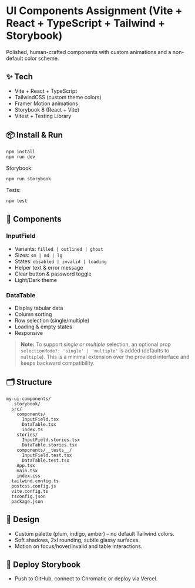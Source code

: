 # UI Components Assignment (Vite + React + TypeScript + Tailwind + Storybook)

Polished, human-crafted components with custom animations and a non-default color scheme.

## ✨ Tech
- Vite + React + TypeScript
- TailwindCSS (custom theme colors)
- Framer Motion animations
- Storybook 8 (React + Vite)
- Vitest + Testing Library

## 📦 Install & Run
```bash
npm install
npm run dev
```
Storybook:
```bash
npm run storybook
```
Tests:
```bash
npm test
```

## 🧩 Components
### InputField
- Variants: `filled | outlined | ghost`
- Sizes: `sm | md | lg`
- States: `disabled | invalid | loading`
- Helper text & error message
- Clear button & password toggle
- Light/Dark theme

### DataTable
- Display tabular data
- Column sorting
- Row selection (single/multiple)
- Loading & empty states
- Responsive

> **Note:** To support *single or multiple* selection, an optional prop `selectionMode?: 'single' | 'multiple'` is added (defaults to `multiple`). This is a minimal extension over the provided interface and keeps backward compatibility.

## 🗂️ Structure
```
my-ui-components/
  .storybook/
  src/
    components/
      InputField.tsx
      DataTable.tsx
      index.ts
    stories/
      InputField.stories.tsx
      DataTable.stories.tsx
    components/__tests__/
      InputField.test.tsx
      DataTable.test.tsx
    App.tsx
    main.tsx
    index.css
  tailwind.config.ts
  postcss.config.js
  vite.config.ts
  tsconfig.json
  package.json
```

## 🌈 Design
- Custom palette (plum, indigo, amber) – no default Tailwind colors.
- Soft shadows, 2xl rounding, subtle glassy surfaces.
- Motion on focus/hover/invalid and table interactions.

## 🚀 Deploy Storybook
- Push to GitHub, connect to Chromatic or deploy via Vercel.
